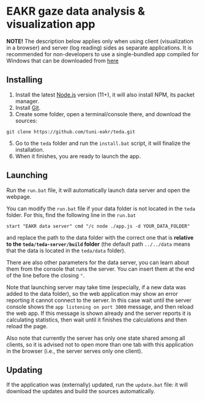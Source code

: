 # EAKR gaze data analysis & visualization app

**NOTE!** The description below applies only when using client (visualization in a browser) and server (log reading) sides as separate applications. It is recommended for non-developers to use a single-bundled app compiled for Windows that can be downloaded from [here](https://github.com/tuni-eakr/teda/releases)

## Installing

1. Install the latest [Node.js](https://nodejs.org/en/download/current/) version (11+), it will also install NPM, its packet manager. 
2. Install [Git](https://git-scm.com/downloads).
3. Create some folder, open a terminal/console there, and download the sources:

```
git clone https://github.com/tuni-eakr/teda.git
```

5. Go to the `teda` folder and run the `install.bat` script, it will finalize the installation.
6. When it finishes, you are ready to launch the app.

## Launching

Run the `run.bat` file, it will automatically launch data server and open the webpage. 

You can modify the `run.bat` file if your data folder is not located in the `teda` folder. For this, find the following line in the `run.bat`

```
start "EAKR data server" cmd "/c node ./app.js -d YOUR_DATA_FOLDER"
```

and replace the path to the data folder with the correct one that is **relative to the `teda/teda-server/build` folder** (the default path `../../data` means that the data is located in the `teda/data` folder).

There are also other parameters for the data server, you can learn about them from the console that runs the server. You can insert them at the end of the line before the closing `"`.

Note that launching server may take time (especially, if a new data was added to the data folder), so the web application may show an error reporting it cannot connect to the server. In this case wait until the server console shows the `app listening on port 3000` message, and then reload the web app. If this message is shown already and the server reports it is calculating statistics, then wait until it finishes the calculations and then reload the page.

Also note that currently the server has only one state shared among all clients, so it is advised not to open more than one tab with this application in the browser (i.e., the server serves only one client).

## Updating

If the application was (externally) updated, run the `update.bat` file: it will download the updates and build the sources automatically.
